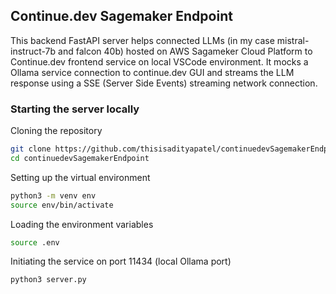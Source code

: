 ## Continue.dev Sagemaker Endpoint

This backend FastAPI server helps connected LLMs (in my case mistral-instruct-7b and falcon 40b) hosted on AWS Sagameker Cloud Platform to Continue.dev frontend service on local VSCode environment. It mocks a Ollama service connection to continue.dev GUI and streams the LLM response using a SSE (Server Side Events) streaming network connection.

### Starting the server locally

Cloning the repository
```bash
git clone https://github.com/thisisadityapatel/continuedevSagemakerEndpoint.git
cd continuedevSagemakerEndpoint
```

Setting up the virtual environment
```bash
python3 -m venv env
source env/bin/activate
```

Loading the environment variables
```bash
source .env
```

Initiating the service on port 11434 (local Ollama port)
```bash
python3 server.py
```
